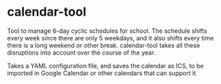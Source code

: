 # calendar-tool

Tool to manage 6-day cyclic schedules for school.
The schedule shifts every week since there are only 5 weekdays,
and it also shifts every time there is a long weekend or other break.
calendar-tool takes all these disruptions into account over the course of the year.

Takes a YAML configuration file, and saves the calendar as ICS, to be imported in Google Calendar or other calendars that can support it.
